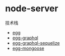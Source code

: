 # node-server

技术栈

- [egg](https://eggjs.org/zh-cn/intro/quickstart.html)
- [egg-graphql](https://github.com/eggjs/egg-graphql)
- [egg-graphql-sequelize](https://github.com/freebyron/egg-graphql-boilerplate)
- [egg-mongoose](https://github.com/eggjs/egg-mongoose)
